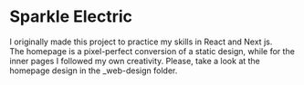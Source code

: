# Sparkle Electric
I originally made this project to practice my skills in React and Next js.<br>
The homepage is a pixel-perfect conversion of a static design, while for the inner pages I followed my own
creativity. Please, take a look at the homepage design in the _web-design folder.
